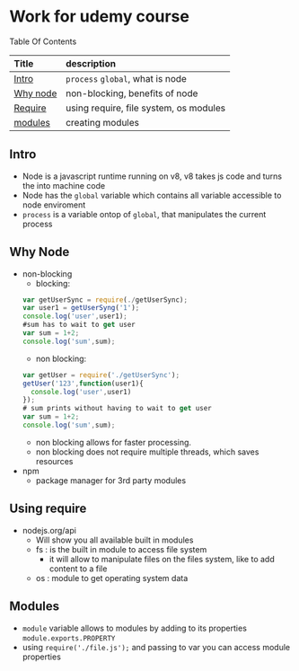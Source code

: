 # Work for udemy course

Table Of Contents

| Title           | description                      |
| :--------------- | :-------------------------------- |
| [Intro](#1)      | `process` `global`, what is node |
| [Why node](#2.5) | non-blocking, benefits of node   |
| [Require](#2.9)| using require, file system, os modules|
| [modules](#v-10)| creating modules |




<h2 id="1">Intro</h2>

- Node is a javascript runtime running on v8, v8 takes js code and turns the into machine code
-  Node has the `global` variable which contains all variable accessible to node enviroment
- `process` is a variable ontop of `global`, that manipulates the current process

<h2 id="2.5">Why Node</h2>

- non-blocking
   - blocking:  
    ```javascript
    var getUserSync = require(./getUserSync);
    var user1 = getUserSyng('1');
    console.log('user',user1);
    #sum has to wait to get user
    var sum = 1+2;
    console.log('sum',sum);
    ```
    - non blocking:
    ```javascript
    var getUser = require('./getUserSync');
    getUser('123',function(user1){
      console.log('user',user1)
    });
    # sum prints without having to wait to get user
    var sum = 1+2;
    console.log('sum',sum);
    ```
    - non blocking allows for faster processing.
    - non blocking does not require multiple threads, which saves resources
- npm
  - package manager for 3rd party modules

<h2 id="2.9">Using require</h2>

- nodejs.org/api
  - Will show you all available built in modules
  - fs : is the built in module to access file system
    - it will allow to manipulate files on the files system, like to add content to a file
  - os : module to get operating system data


<h2 id="v-10">Modules</h2>

- `module` variable allows to modules by adding to its properties `module.exports.PROPERTY`
- using `require('./file.js');` and passing to var you can access module properties